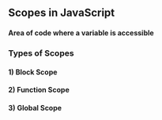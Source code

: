 ## Scopes in JavaScript

#### Area of code where a variable is accessible

### Types of Scopes

#### 1) Block Scope

#### 2) Function Scope

#### 3) Global Scope
